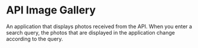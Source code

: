 # API Image Gallery

An application that displays photos received from the API. When you enter a search query, the photos that are displayed in the application change according to the query.
